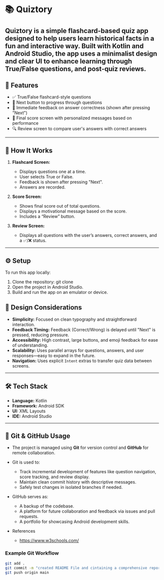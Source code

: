 # 📚 Quiztory

Quiztory is a simple flashcard-based quiz app designed to help users learn historical facts in a fun and interactive way. Built with Kotlin and Android Studio, the app uses a minimalist design and clear UI to enhance learning through True/False questions, and post-quiz 
reviews.
---

## 🎯 Features

- ✅ True/False flashcard-style questions
- 🔄 Next button to progress through questions
- 🧠 Immediate feedback on answer correctness (shown after pressing "Next")
- 🏁 Final score screen with personalized messages based on performance
- 🔍 Review screen to compare user's answers with correct answers

---

## 🧪 How It Works

1. **Flashcard Screen:**
   - Displays questions one at a time.
   - User selects True or False.
   - Feedback is shown after pressing "Next".
   - Answers are recorded.

2. **Score Screen:**
   - Shows final score out of total questions.
   - Displays a motivational message based on the score.
   - Includes a “Review” button.

3. **Review Screen:**
   - Displays all questions with the user’s answers, correct answers, and a ✅/❌ status.

---

## ⚙️ Setup
To run this app locally:
1.	Clone the repository:
git clone <your-repository-url>
2.	Open the project in Android Studio.
3.	Build and run the app on an emulator or device.


## 🎨 Design Considerations

- **Simplicity:** Focused on clean typography and straightforward interaction.
- **Feedback Timing:** Feedback (Correct/Wrong) is delayed until "Next" is pressed, reducing pressure.
- **Accessibility:** High contrast, large buttons, and emoji feedback for ease of understanding.
- **Scalability:** Uses parallel arrays for questions, answers, and user responses—easy to expand in the future.
- **Navigation:** Uses explicit `Intent` extras to transfer quiz data between screens.

---

## 🛠️ Tech Stack

- **Language:** Kotlin
- **Framework:** Android SDK
- **UI:** XML Layouts
- **IDE:** Android Studio

---

## 🔗 Git & GitHub Usage

- The project is managed using **Git** for version control and **GitHub** for remote collaboration.
- Git is used to:
  - Track incremental development of features like question navigation, score tracking, and review display.
  - Maintain clean commit history with descriptive messages.
  - Safely test changes in isolated branches if needed.
- GitHub serves as:
  - A backup of the codebase.
  - A platform for future collaboration and feedback via issues and pull requests.
  - A portfolio for showcasing Android development skills.
 
- References
  - https://www.w3schools.com/

### Example Git Workflow

```bash
git add .
git commit -m "created README File and cintaining a comprehensive report detaiking the purpose of the app, the design considerations and the utilisation of github."
git push origin main
